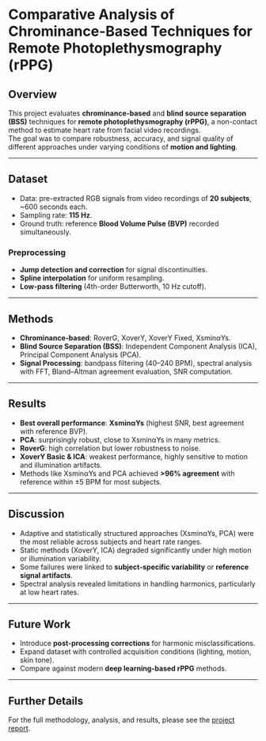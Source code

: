 # Comparative Analysis of Chrominance-Based Techniques for Remote Photoplethysmography (rPPG)

## Overview
This project evaluates **chrominance-based** and **blind source separation (BSS)** techniques for **remote photoplethysmography (rPPG)**, a non-contact method to estimate heart rate from facial video recordings.  
The goal was to compare robustness, accuracy, and signal quality of different approaches under varying conditions of **motion and lighting**.

---

## Dataset
- Data: pre-extracted RGB signals from video recordings of **20 subjects**, ~600 seconds each.  
- Sampling rate: **115 Hz**.  
- Ground truth: reference **Blood Volume Pulse (BVP)** recorded simultaneously.  

### Preprocessing
- **Jump detection and correction** for signal discontinuities.  
- **Spline interpolation** for uniform resampling.  
- **Low-pass filtering** (4th-order Butterworth, 10 Hz cutoff).  

---

## Methods
- **Chrominance-based**: RoverG, XoverY, XoverY Fixed, XsminαYs.  
- **Blind Source Separation (BSS)**: Independent Component Analysis (ICA), Principal Component Analysis (PCA).  
- **Signal Processing**: bandpass filtering (40–240 BPM), spectral analysis with FFT, Bland–Altman agreement evaluation, SNR computation.  

---

## Results
- **Best overall performance**: **XsminαYs** (highest SNR, best agreement with reference BVP).  
- **PCA**: surprisingly robust, close to XsminαYs in many metrics.  
- **RoverG**: high correlation but lower robustness to noise.  
- **XoverY Basic & ICA**: weakest performance, highly sensitive to motion and illumination artifacts.  
- Methods like XsminαYs and PCA achieved **>96% agreement** with reference within ±5 BPM for most subjects.  

---

## Discussion
- Adaptive and statistically structured approaches (XsminαYs, PCA) were the most reliable across subjects and heart rate ranges.  
- Static methods (XoverY, ICA) degraded significantly under high motion or illumination variability.  
- Some failures were linked to **subject-specific variability** or **reference signal artifacts**.  
- Spectral analysis revealed limitations in handling harmonics, particularly at low heart rates.  

---

## Future Work
- Introduce **post-processing corrections** for harmonic misclassifications.  
- Expand dataset with controlled acquisition conditions (lighting, motion, skin tone).  
- Compare against modern **deep learning-based rPPG** methods.  

---

## Further Details
For the full methodology, analysis, and results, please see the [project report](docs/report.pdf).

